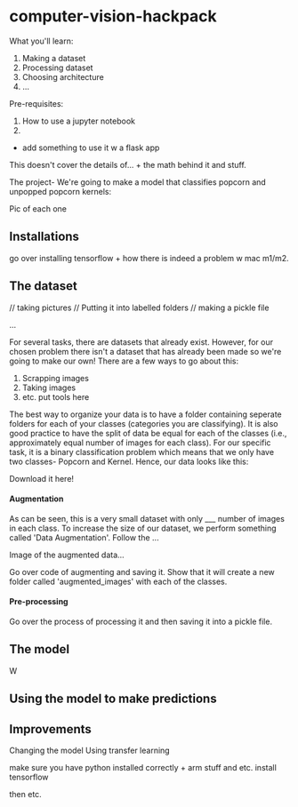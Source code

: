 # computer-vision-hackpack

What you'll learn:
1. Making a dataset
2. Processing dataset
3. Choosing architecture
4. ...

Pre-requisites:
1. How to use a jupyter notebook
2. 

+ add something to use it w a flask app 

This doesn't cover the details of... + the math behind it and stuff. 

The project- We're going to make a model that classifies popcorn and unpopped popcorn kernels:

Pic of each one 

## Installations

go over installing tensorflow + how there is indeed a problem w mac m1/m2. 

## The dataset 

// taking pictures
// Putting it into labelled folders
// making a pickle file

... 

For several tasks, there are datasets that already exist. However, for our chosen problem there isn't a dataset that has already been made so we're going to make our own! There are a few ways to go about this:
1. Scrapping images
2. Taking images
3. etc. put tools here

The best way to organize your data is to have a folder containing seperate folders for each of your classes (categories you are classifying). It is also good practice to have the split of data be equal for each of the classes (i.e., approximately equal number of images for each class). For our specific task, it is a binary classification problem which means that we only have two classes- Popcorn and Kernel. Hence, our data looks like this:

Download it here! 

#### Augmentation 

As can be seen, this is a very small dataset with only ___ number of images in each class. To increase the size of our dataset, we perform something called 'Data Augmentation'. Follow the ... 

Image of the augmented data...

Go over code of augmenting and saving it. Show that it will create a new folder called 'augmented_images' with each of the classes. 

#### Pre-processing 

Go over the process of processing it and then saving it into a pickle file. 

## The model

W

## Using the model to make predictions

## Improvements

Changing the model
Using transfer learning

make sure you have python installed correctly + arm stuff and etc.
install tensorflow 

then etc. 
